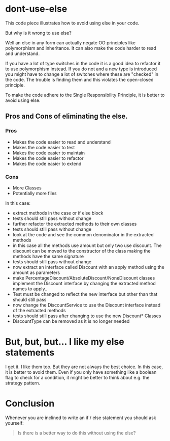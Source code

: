 # dont-use-else

This code piece illustrates how to avoid using else in your code.

But why is it wrong to use else?

Well an else in any form can actually negate OO principles like polymorphism and inheritance. It can also make the code
harder to read and understand.

If you have a lot of type switches in the code it is a good idea to refactor it to use polymorphism instead.
If you do not and a new type is introduced you might have to change a lot of switches where these are "checked" in the
code. The trouble is finding them and this violates the open-closed principle.

To make the code adhere to the Single Responsibility Principle, it is better to avoid using else.

## Pros and Cons of eliminating the else.

### Pros

- Makes the code easier to read and understand
- Makes the code easier to test
- Makes the code easier to maintain
- Makes the code easier to refactor
- Makes the code easier to extend

### Cons

- More Classes
- Potentially more files

In this case:

- extract methods in the case or if else block
- tests should still pass without change
- further refactor the extracted methods to their own classes
- tests should still pass without change
- look at the code and see the common denominator in the extracted methods
- in this case all the methods use amount but only two use discount. The discount can be moved to the constructor of the
  class making the methods have the same signature
- tests should still pass without change
- now extract an interface called Discount with an apply method using the amount as parameters
- make PercentageDiscount/AbsoluteDiscount/NoneDiscount classes implement the Discount interface by changing the
  extracted method names to apply..
- Test must be changed to reflect the new interface but other than that should still pass
- now change the DiscountService to use the Discount interface instead of the extracted methods
- tests should still pass after changing to use the new Discount* Classes
- DiscountType can be removed as it is no longer needed

# But, but, but... I like my else statements

I get it. I like them too. But they are not always the best choice. In this case, it is better to avoid them. Even if
you only have something like a boolean flag to check for a condition, it might be better to think about e.g. the
strategy pattern.

# Conclusion

Whenever you are inclined to write an if / else statement you should ask yourself:

> Is there is a better way to do this without using the else?
